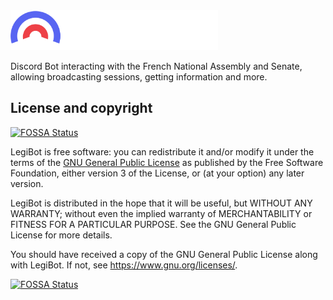 <img src="doc/logo/logo-text.png" alt="LegiBot" height=64/>

Discord Bot interacting with the French National Assembly and Senate, allowing broadcasting sessions, getting information and more.

## License and copyright
[![FOSSA Status](https://app.fossa.com/api/projects/git%2Bgithub.com%2FM4xi1m3%2Flegibot.svg?type=shield)](https://app.fossa.com/projects/git%2Bgithub.com%2FM4xi1m3%2Flegibot?ref=badge_shield)


LegiBot is free software: you can redistribute it and/or modify it under the terms of the [GNU General Public License](LICENSE.md) as published by the Free Software Foundation, either version 3 of the License, or (at your option) any later version.

LegiBot is distributed in the hope that it will be useful, but WITHOUT ANY WARRANTY; without even the implied warranty of MERCHANTABILITY or FITNESS FOR A PARTICULAR PURPOSE.  See the GNU General Public License for more details.

You should have received a copy of the GNU General Public License along with LegiBot. If not, see <https://www.gnu.org/licenses/>.


[![FOSSA Status](https://app.fossa.com/api/projects/git%2Bgithub.com%2FM4xi1m3%2Flegibot.svg?type=large)](https://app.fossa.com/projects/git%2Bgithub.com%2FM4xi1m3%2Flegibot?ref=badge_large)